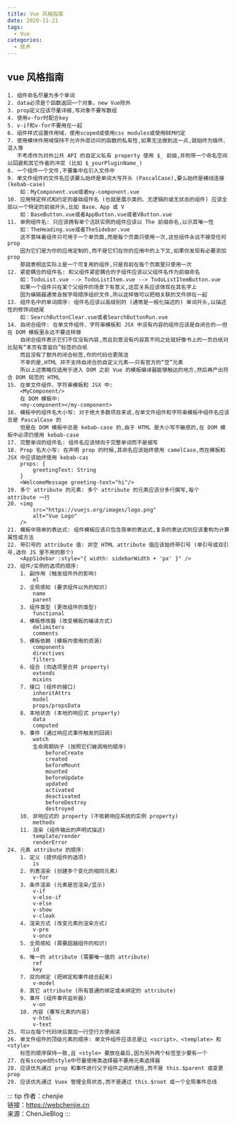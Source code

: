 ```yaml
---
title: Vue 风格指南
date: 2020-11-21
tags:
  - Vue
categories:
  - 技术
---
```


## vue 风格指南

    1. 组件命名尽量为多个单词
    2. data必须是个函数返回一个对象，new Vue除外
    3. prop定义应该尽量详细,写对象不要写数组
    4. 使用v-for时配合key
    5. v-if和v-for不要用在一起
    6. 组件样式设置作用域，使用scoped或使用css modules或使用BEM约定
    7. 使用模块作用域保持不允许外部访问的函数的私有性,如果无法做到这一点,就始终为插件、混入等
       不考虑作为对外公共 API 的自定义私有 property 使用 $_ 前缀,并附带一个命名空间以回避和其它作者的冲突 (比如 $_yourPluginName_)
    8. 一个组件一个文件,不要集中在引入文件中
    9. 单文件组件的文件名应该要么始终是单词大写开头 (PascalCase),要么始终是横线连接 (kebab-case)
        如：MyComponent.vue或者my-component.vue
    10. 应用特定样式和约定的基础组件名 (也就是展示类的、无逻辑的或无状态的组件) 应该全部以一个特定的前缀开头,比如 Base、App 或 V
        如：BaseButton.vue或者AppButton.vue或者VButton.vue
    11. 单例组件名: 只应该拥有单个活跃实例的组件应该以 The 前缀命名,以示其唯一性
        如：TheHeading.vue或者TheSidebar.vue
        这不意味着组件只可用于一个单页面,而是每个页面只使用一次,这些组件永远不接受任何 prop
        因为它们是为你的应用定制的,而不是它们在你的应用中的上下文,如果你发现有必要添加 prop
        那就表明这实际上是一个可复用的组件,只是目前在每个页面里只使用一次
    12. 紧密耦合的组件名: 和父组件紧密耦合的子组件应该以父组件名作为前缀命名
        如：TodoList.vue --> TodoListItem.vue --> TodoListItemButton.vue
        如果一个组件只在某个父组件的场景下有意义,这层关系应该体现在其名字上
        因为编辑器通常会按字母顺序组织文件,所以这样做可以把相关联的文件排在一起
    13. 组件名中的单词顺序: 组件名应该以高级别的 (通常是一般化描述的) 单词开头,以描述性的修饰词结尾
        如：SearchButtonClear.vue或者SearchButtonRun.vue
    14. 自闭合组件: 在单文件组件、字符串模板和 JSX 中没有内容的组件应该是自闭合的——但在 DOM 模板里永远不要这样做
        自闭合组件表示它们不仅没有内容,而且刻意没有内容其不同之处就好像书上的一页白纸对比贴有“本页有意留白”标签的白纸
        而且没有了额外的闭合标签,你的代码也更简洁
        不幸的是,HTML 并不支持自闭合的自定义元素——只有官方的“空”元素
        所以上述策略仅适用于进入 DOM 之前 Vue 的模板编译器能够触达的地方,然后再产出符合 DOM 规范的 HTML
    15. 在单文件组件、字符串模板和 JSX 中:
        <MyComponent/>
        在 DOM 模板中:
        <my-component></my-component>
    16. 模板中的组件名大小写: 对于绝大多数项目来说,在单文件组件和字符串模板中组件名应该总是 PascalCase 的
        但是在 DOM 模板中总是 kebab-case 的,由于 HTML 是大小写不敏感的,在 DOM 模板中必须仍使用 kebab-case
    17. 完整单词的组件名: 组件名应该倾向于完整单词而不是缩写
    18. Prop 名大小写: 在声明 prop 的时候,其命名应该始终使用 camelCase,而在模板和 JSX 中应该始终使用 kebab-cas
        props: {
            greetingText: String
        }
        <WelcomeMessage greeting-text="hi"/>
    19. 多个 attribute 的元素: 多个 attribute 的元素应该分多行撰写,每个 attribute 一行
    20. <img
            src="https://vuejs.org/images/logo.png"
            alt="Vue Logo"
        />
    21. 模板中简单的表达式: 组件模板应该只包含简单的表达式,复杂的表达式则应该重构为计算属性或方法
    22. 带引号的 attribute 值: 非空 HTML attribute 值应该始终带引号 (单引号或双引号,选你 JS 里不用的那个)
        <AppSidebar :style="{ width: sidebarWidth + 'px' }" />
    23. 组件/实例的选项的顺序:
        1. 副作用 (触发组件外的影响)
            el
        2. 全局感知 (要求组件以外的知识)
            name
            parent
        3. 组件类型 (更改组件的类型)
            functional
        4. 模板修改器 (改变模板的编译方式)
            delimiters
            comments
        5. 模板依赖 (模板内使用的资源)
            components
            directives
            filters
        6. 组合 (向选项里合并 property)
            extends
            mixins
        7. 接口 (组件的接口)
            inheritAttrs
            model
            props/propsData
        8. 本地状态 (本地的响应式 property)
            data
            computed
        9. 事件 (通过响应式事件触发的回调)
            watch
            生命周期钩子 (按照它们被调用的顺序)
                beforeCreate
                created
                beforeMount
                mounted
                beforeUpdate
                updated
                activated
                deactivated
                beforeDestroy
                destroyed
        10. 非响应式的 property (不依赖响应系统的实例 property)
            methods
        11. 渲染 (组件输出的声明式描述)
            template/render
            renderError
    24. 元素 attribute 的顺序:
        1. 定义 (提供组件的选项)
            is
        2. 列表渲染 (创建多个变化的相同元素)
            v-for
        3. 条件渲染 (元素是否渲染/显示)
            v-if
            v-else-if
            v-else
            v-show
            v-cloak
        4. 渲染方式 (改变元素的渲染方式)
            v-pre
            v-once
        5. 全局感知 (需要超越组件的知识)
            id
        6. 唯一的 attribute (需要唯一值的 attribute)
            ref
            key
        7. 双向绑定 (把绑定和事件结合起来)
            v-model
        8. 其它 attribute (所有普通的绑定或未绑定的 attribute)
        9. 事件 (组件事件监听器)
            v-on
        10. 内容 (覆写元素的内容)
            v-html
            v-text
    25. 可以在每个代码块后面加一行空行方便阅读
    26. 单文件组件的顶级元素的顺序: 单文件组件应该总是让 <script>、<template> 和 <style>
        标签的顺序保持一致,且 <style> 要放在最后,因为另外两个标签至少要有一个
    27. 在有scoped的style中尽量使用类选择器不要用元素选择器
    28. 应该优先通过 prop 和事件进行父子组件之间的通信,而不是 this.$parent 或变更 prop
    29. 应该优先通过 Vuex 管理全局状态,而不是通过 this.$root 或一个全局事件总线

::: tip
作者：chenjie <br>
链接：https://webchenjie.cn <br>
来源：ChenJieBlog
:::
